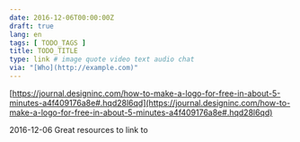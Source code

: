 ```yaml
---
date: 2016-12-06T00:00:00Z
draft: true
lang: en
tags: [ TODO_TAGS ]
title: TODO_TITLE
type: link # image quote video text audio chat
via: "[Who](http://example.com)"
---
```



[https://journal.designinc.com/how-to-make-a-logo-for-free-in-about-5-minutes-a4f409176a8e#.hqd28l6qd](https://journal.designinc.com/how-to-make-a-logo-for-free-in-about-5-minutes-a4f409176a8e#.hqd28l6qd)

2016-12-06
Great resources to link to
